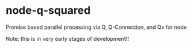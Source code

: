 node-q-squared
==============

Promise based parallel processing via Q, Q-Connection, and Qx for node


Note: this is in very early stages of development!!

